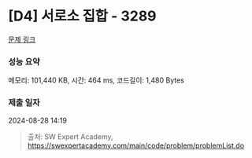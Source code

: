 # [D4] 서로소 집합 - 3289 

[문제 링크](https://swexpertacademy.com/main/code/problem/problemDetail.do?contestProbId=AWBJKA6qr2oDFAWr) 

### 성능 요약

메모리: 101,440 KB, 시간: 464 ms, 코드길이: 1,480 Bytes

### 제출 일자

2024-08-28 14:19



> 출처: SW Expert Academy, https://swexpertacademy.com/main/code/problem/problemList.do